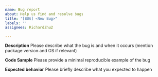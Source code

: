 ```yaml
---
name: Bug report
about: Help us find and resolve bugs
title: "[BUG] <New Bug>"
labels: ''
assignees: RichardZhu2

---
```


**Description**
Please describe what the bug is and when it occurs (mention package version and OS if relevant)

**Code Sample**
Please provide a minimal reproducible example of the bug

**Expected behavior**
Please briefly describe what you expected to happen
